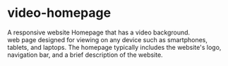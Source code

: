 # video-homepage

A responsive website Homepage that has a video background.  
web page designed for viewing on any device such as smartphones, tablets, and laptops. 
The homepage typically includes the website's logo, navigation bar, and a brief description of the website.
